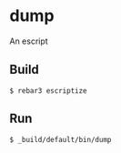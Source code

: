 dump
=====

An escript

Build
-----

    $ rebar3 escriptize

Run
---

    $ _build/default/bin/dump
